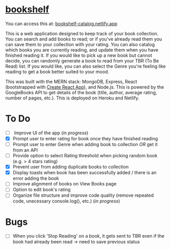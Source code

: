 # [bookshelf](bookshelf-catalog.netlify.app)

You can access this at: [bookshelf-catalog.netlify.app](bookshelf-catalog.netlify.app)

This is a web application designed to keep track of your book collection. You can search and add books to read; or if you've already read them you can save them to your collection with your rating. You can also catalog which books you are currently reading, and update them when you have finished reading it. If you would like to pick up a new book but cannot decide, you can randomly generate a book to read from your TBR (To Be Read) list. If you would like, you can also select the Genre you're feeling like reading to get a book better suited to your mood.

This was built with the MERN stack: MongoDB, Express, React (bootstrapped with [Create React App](https://github.com/facebook/create-react-app)), and Node.js. This is powered by the GoogleBooks API to get details of the book (title, author, average rating, number of pages, etc.). This is deployed on Heroku and Netlify.

# To Do
- [ ] <major> Improve UI of the app (*in progress*)
- [x] Prompt user to enter rating for book once they have finished reading
- [ ] Prompt user to enter Genre when adding book to collection *OR* get it from an API
- [ ] Provide option to select Rating threshold when picking random book (e.g. > 4 stars rating)
- [x] Prevent user from adding duplicate books to collection
- [x] Display toasts when book has been successfully added / there is an error adding the book
- [ ] Improve alignment of books on View Books page 
- [ ] Option to edit book's rating
- [ ] Organize file structure and improve code quality (remove repeated code, unecessary console.log(), etc.) (*in progress*)

# Bugs
- [ ] When you click 'Stop Reading' on a book, it gets sent to TBR even if the book had already been read -> need to save previous status
